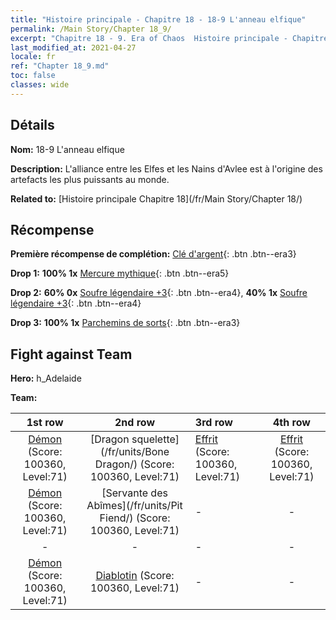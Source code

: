 ```yaml
---
title: "Histoire principale - Chapitre 18 - 18-9 L'anneau elfique"
permalink: /Main Story/Chapter 18_9/
excerpt: "Chapitre 18 - 9. Era of Chaos  Histoire principale - Chapitre 18_9. 18-9 L'anneau elfique"
last_modified_at: 2021-04-27
locale: fr
ref: "Chapter 18_9.md"
toc: false
classes: wide
---
```


## Détails

 **Nom:** 18-9 L'anneau elfique

 **Description:** L'alliance entre les Elfes et les Nains d'Avlee est à l'origine des artefacts les plus puissants au monde.

 **Related to:** [Histoire principale Chapitre 18](/fr/Main Story/Chapter 18/)

## Récompense

 **Première récompense de complétion:** [Clé d'argent](/ItemsFR/con_693/){: .btn .btn--era3}

 **Drop 1:** **100% 1x** [Mercure mythique](/ItemsFR/mat_63/){: .btn .btn--era5}

 **Drop 2:** **60% 0x** [Soufre légendaire +3](/ItemsFR/mat_57/){: .btn .btn--era4}, **40% 1x** [Soufre légendaire +3](/ItemsFR/mat_57/){: .btn .btn--era4}

 **Drop 3:** **100% 1x** [Parchemins de sorts](/ItemsFR/con_694/){: .btn .btn--era3}


## Fight against Team
 **Hero:** h_Adelaide

 **Team:**


  | 1st row | 2nd row | 3rd row | 4th row |
  |:----:|:----:|:----|:----:|
  | [Démon](/fr/units/Demon/) (Score: 100360, Level:71)  | [Dragon squelette](/fr/units/Bone Dragon/) (Score: 100360, Level:71)  | [Effrit](/fr/units/Efreeti/) (Score: 100360, Level:71)  | [Effrit](/fr/units/Efreeti/) (Score: 100360, Level:71)  |
  | [Démon](/fr/units/Demon/) (Score: 100360, Level:71)  | [Servante des Abîmes](/fr/units/Pit Fiend/) (Score: 100360, Level:71)  | - | - |
  | - | - | - | - |
  | [Démon](/fr/units/Demon/) (Score: 100360, Level:71)  | [Diablotin](/fr/units/Imp/) (Score: 100360, Level:71)  | - | - |


